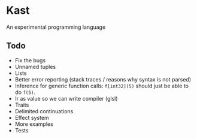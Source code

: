 # Kast

An experimental programming language

## Todo

- Fix the bugs
- Unnamed tuples
- Lists
- Better error reporting (stack traces / reasons why syntax is not parsed)
- Inference for generic function calls: `f[int32](5)` should just be able to do `f(5)`.
- Ir as value so we can write compiler (glsl)
- Traits
- Delimited continuations
- Effect system
- More examples
- Tests
